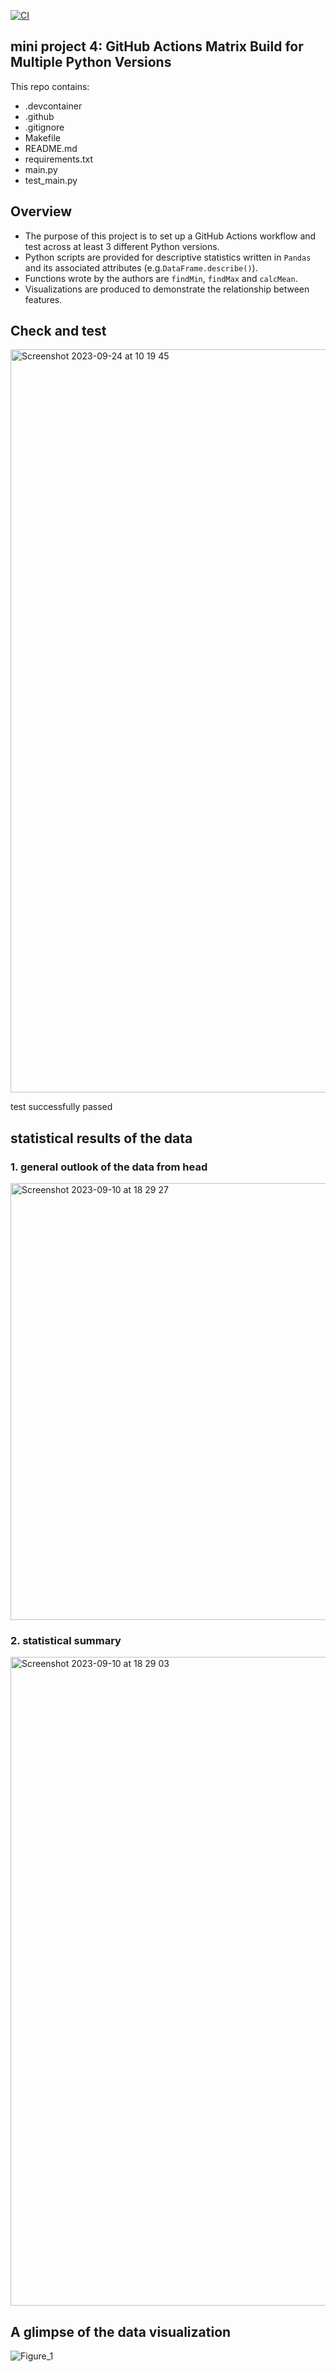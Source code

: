 [![CI](https://github.com/nogibjj/mini_project_4/actions/workflows/cicd.yml/badge.svg)](https://github.com/nogibjj/mini_project_4/actions/workflows/cicd.yml)

## mini project 4: GitHub Actions Matrix Build for Multiple Python Versions 

This repo contains: 
- .devcontainer     
- .github   
- .gitignore    
- Makefile  
- README.md     
- requirements.txt      
- main.py   
- test_main.py

## Overview
- The purpose of this project is to set up a GitHub Actions workflow and test across at least 3 different Python versions. 
- Python scripts are provided for descriptive statistics written in `Pandas` and its associated attributes (e.g.`DataFrame.describe()`). 
- Functions wrote by the authors are `findMin`, `findMax` and `calcMean`.
- Visualizations are produced to demonstrate the relationship between features. 


## Check and test
<img width="1189" alt="Screenshot 2023-09-24 at 10 19 45" src="https://github.com/nogibjj/mini_project_4/assets/141781876/e0227078-d31e-4359-85c9-a264531e5311">

test successfully passed 

## statistical results of the data 
### 1. general outlook of the data from head
<img width="699" alt="Screenshot 2023-09-10 at 18 29 27" src="https://github.com/nogibjj/mini_project_2/assets/141781876/34311d34-da55-4744-89e1-2f94036c1779">

### 2. statistical summary
<img width="1038" alt="Screenshot 2023-09-10 at 18 29 03" src="https://github.com/nogibjj/mini_project_2/assets/141781876/9fe61268-e137-465c-b2f8-242b8a09a1a4">


## A glimpse of the data visualization 
![Figure_1](https://github.com/nogibjj/mini_project_2/assets/141781876/fd2ab311-baf7-43a6-95ec-6bcf1e8504f4)






